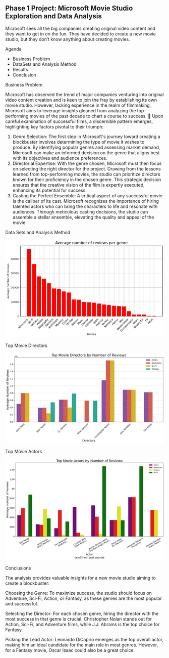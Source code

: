 ## Phase 1 Project: Microsoft Movie Studio Exploration and Data Analysis


Microsoft sees all the big companies creating original video content and they want to get in on the fun. They have decided to create a new movie studio, but they don’t know anything about creating movies.

Agenda
- Business Problem
- DataSets and Analysis Method
- Results
- Conclusion


Business Problem


Microsoft has observed the trend of major companies venturing into original video content 
creation and is keen to join the fray by establishing its own movie studio. However, lacking 
experience in the realm of filmmaking, Microsoft aims to leverage insights gleaned from 
analyzing the top-performing movies of the past decade to chart a course to success.
 Upon careful examination of successful films, a discernible pattern emerges, highlighting key 
factors pivotal to their triumph:
1. Genre Selection: The first step in Microsoft's journey toward creating a blockbuster involves determining the 
type of movie it wishes to produce. By identifying popular genres and assessing market demand, Microsoft can 
make an informed decision on the genre that aligns best with its objectives and audience preferences.
2. Directorial Expertise: With the genre chosen, Microsoft must then focus on selecting the right director for the 
project. Drawing from the lessons learned from top-performing movies, the studio can prioritize directors 
known for their proficiency in the chosen genre. This strategic decision ensures that the creative vision of the 
film is expertly executed, enhancing its potential for success.
3. Casting the Perfect Ensemble: A critical aspect of any successful movie is the caliber of its cast. Microsoft 
recognizes the importance of hiring talented actors who can bring the characters to life and resonate with 
audiences. Through meticulous casting decisions, the studio can assemble a stellar ensemble, elevating the 
quality and appeal of the movie


Data Sets and Analysis Method

![Data Sets and Analysis Method](images/avg_number_of_reviews.png)

Top Movie Directors

![Top Movie Directors](images/top_movie_directors.png)

Top Movie Actors

![Top Movie Actors](images/top_movie_actors.png)


Conclusions

The analysis provides valuable insights for a new movie studio aiming to create a blockbuster:

Choosing the Genre: To maximize success, the studio should focus on Adventure, Sci-Fi, Action, or Fantasy, as these genres are the most popular and successful.

Selecting the Director: For each chosen genre, hiring the director with the most success in that genre is crucial. Christopher Nolan stands out for Action, Sci-Fi, and Adventure films, while J.J. Abrams is the top choice for Fantasy.

Picking the Lead Actor: Leonardo DiCaprio emerges as the top overall actor, making him an ideal candidate for the main role in most genres. However, for a Fantasy movie, Oscar Isaac could also be a great choice.
